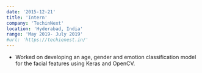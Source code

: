 ```yaml
---
date: '2015-12-21'
title: 'Intern'
company: 'TechinNext'
location: 'Hyderabad, India'
range: 'May 2019- July 2019'
#url: 'https://techienest.in/'
---
```


- Worked on developing an age, gender and emotion classification model for the facial features using Keras and OpenCV. 
<!-- - Engineered and maintained major features of Starry's customer-facing web app using ES6, Handlebars, Backbone, Marionette and CSS
- Proposed and implemented scalable solutions to issues identified with cloud services and applications responsible for communicating with Starry Station
- Interfaced with user experience designers and other developers to ensure thoughtful and coherent user experiences across Starry’s iOS and Android mobile apps -->
